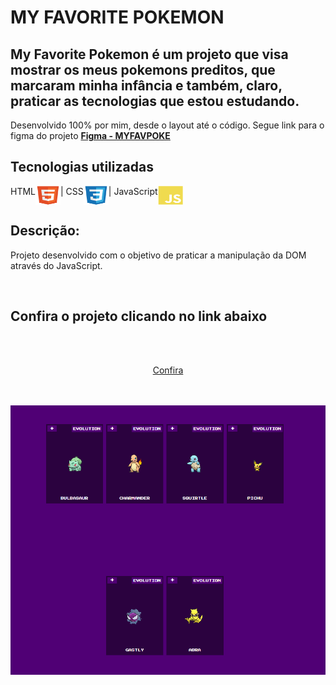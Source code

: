 <h1>MY FAVORITE POKEMON</h1>

<h2>My Favorite Pokemon é um projeto que visa mostrar os meus pokemons preditos, que marcaram minha infância e também, claro, praticar as tecnologias que estou estudando.</h2>

<p>Desenvolvido 100% por mim, desde o layout até o código. Segue link para o figma do projeto <strong><a href="https://www.figma.com/file/XDysrDjvWhPhV5EEZo7Ybh/MYFAVPOKE?node-id=2%3A10&t=b4MgxGCF6rNkppG7-1" target="_blank">Figma - MYFAVPOKE</a></strong></p>

<h2>Tecnologias utilizadas</h2>
<div style="display:flex">
HTML <img align="center" alt="HTML" height="30" width="40" src="https://raw.githubusercontent.com/devicons/devicon/master/icons/html5/html5-original.svg"> |
CSS <img align="center" alt="CSS" height="30" width="40" src="https://raw.githubusercontent.com/devicons/devicon/master/icons/css3/css3-original.svg"> |
JavaScript <img align="center" alt="JS" height="30" width="40" src="https://raw.githubusercontent.com/devicons/devicon/master/icons/javascript/javascript-plain.svg">
</div>

<h2>Descrição:</h2>
<p>Projeto desenvolvido com o objetivo de praticar a manipulação da DOM através do JavaScript. </p>

<br>
<h2>Confira o projeto clicando no link abaixo</h2>
<br><br>
<a align="center" href="" target="_blank"><p>Confira</p></a>
<br><br>
<div align="center">
<img src="./assets/projeto.png" border="0">
</div>